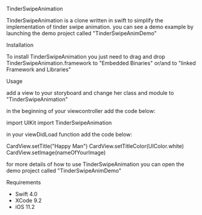 TinderSwipeAnimation

TinderSwipeAnimation is a clone written in swift to simplify the implementation of tinder swipe animation.
you can see a demo example by launching the demo project called "TinderSwipeAnimDemo"

Installation

To install TinderSwipeAnimation you just need to drag and drop TinderSwipeAnimation.framework to "Embedded Binaries" or/and to 
"linked Framework and Libraries"

Usage

add a view to your storyboard and change her class and module to "TinderSwipeAnimation"

in the beginning of  your viewcontroller add the code below:

import UIKit
import TinderSwipeAnimation

in your viewDidLoad function add the code below:

CardView.setTitle("Happy Man")
CardView.setTitleColor(UIColor.white)
CardView.setImage(nameOfYourImage)

for more details of how to use TinderSwipeAnimation you can open the demo project called "TinderSwipeAnimDemo"

Requirements

* Swift 4.0
* XCode 9.2
* iOS 11.2
